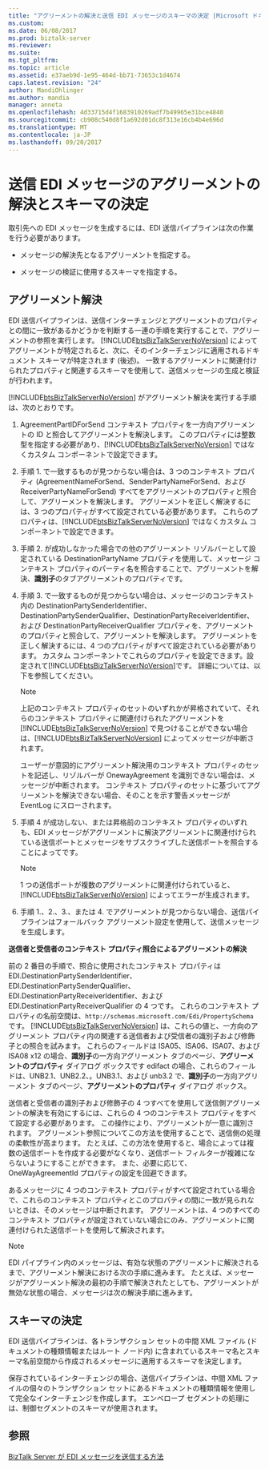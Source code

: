 ```yaml
---
title: "アグリーメントの解決と送信 EDI メッセージのスキーマの決定 |Microsoft ドキュメント"
ms.custom: 
ms.date: 06/08/2017
ms.prod: biztalk-server
ms.reviewer: 
ms.suite: 
ms.tgt_pltfrm: 
ms.topic: article
ms.assetid: e37aeb9d-1e95-464d-bb71-73653c1d4674
caps.latest.revision: "24"
author: MandiOhlinger
ms.author: mandia
manager: anneta
ms.openlocfilehash: 4d33715d4f1683910269adf7b49965e31bce4840
ms.sourcegitcommit: cb908c540d8f1a692d01dc8f313e16cb4b4e696d
ms.translationtype: MT
ms.contentlocale: ja-JP
ms.lasthandoff: 09/20/2017
---
```

# <a name="agreement-resolution-and-schema-determination-for-outgoing-edi-messages"></a>送信 EDI メッセージのアグリーメントの解決とスキーマの決定
取引先への EDI メッセージを生成するには、EDI 送信パイプラインは次の作業を行う必要があります。  
  
-   メッセージの解決先となるアグリーメントを指定する。  
  
-   メッセージの検証に使用するスキーマを指定する。  
  
## <a name="agreement-resolution"></a>アグリーメント解決  
 EDI 送信パイプラインは、送信インターチェンジとアグリーメントのプロパティとの間に一致があるかどうかを判断する一連の手順を実行することで、アグリーメントの参照を実行します。 [!INCLUDE[btsBizTalkServerNoVersion](../includes/btsbiztalkservernoversion-md.md)] によってアグリーメントが特定されると、次に、そのインターチェンジに適用されるドキュメント スキーマが特定されます (後述)。 一致するアグリーメントに関連付けられたプロパティと関連するスキーマを使用して、送信メッセージの生成と検証が行われます。  
  
 [!INCLUDE[btsBizTalkServerNoVersion](../includes/btsbiztalkservernoversion-md.md)] がアグリーメント解決を実行する手順は、次のとおりです。  
  
1.  AgreementPartIDForSend コンテキスト プロパティを一方向アグリーメントの ID と照合してアグリーメントを解決します。 このプロパティには整数型を指定する必要があり、[!INCLUDE[btsBizTalkServerNoVersion](../includes/btsbiztalkservernoversion-md.md)] ではなくカスタム コンポーネントで設定できます。  
  
2.  手順 1. で一致するものが見つからない場合は、3 つのコンテキスト プロパティ (AgreementNameForSend、SenderPartyNameForSend、および ReceiverPartyNameForSend) すべてをアグリーメントのプロパティと照合して、アグリーメントを解決します。 アグリーメントを正しく解決するには、3 つのプロパティがすべて設定されている必要があります。 これらのプロパティは、[!INCLUDE[btsBizTalkServerNoVersion](../includes/btsbiztalkservernoversion-md.md)] ではなくカスタム コンポーネントで設定できます。  
  
3.  手順 2. が成功しなかった場合での他のアグリーメント リゾルバーとして設定されている DestinationPartyName プロパティを使用して、メッセージ コンテキスト プロパティのパーティ名を照合することで、アグリーメントを解決、**識別子**のタブアグリーメントのプロパティです。  
  
4.  手順 3. で一致するものが見つからない場合は、メッセージのコンテキスト内の DestinationPartySenderIdentifier、DestinationPartySenderQualifier、DestinationPartyReceiverIdentifier、および DestinationPartyReceiverQualifier プロパティを、アグリーメントのプロパティと照合して、アグリーメントを解決します。 アグリーメントを正しく解決するには、4 つのプロパティがすべて設定されている必要があります。 カスタム コンポーネントでこれらのプロパティを設定できます。設定されて[!INCLUDE[btsBizTalkServerNoVersion](../includes/btsbiztalkservernoversion-md.md)]です。 詳細については、以下を参照してください。  
  
    > [!NOTE]
    >  上記のコンテキスト プロパティのセットのいずれかが昇格されていて、それらのコンテキスト プロパティに関連付けられたアグリーメントを [!INCLUDE[btsBizTalkServerNoVersion](../includes/btsbiztalkservernoversion-md.md)] で見つけることができない場合は、[!INCLUDE[btsBizTalkServerNoVersion](../includes/btsbiztalkservernoversion-md.md)] によってメッセージが中断されます。  
    >   
    >  ユーザーが意図的にアグリーメント解決用のコンテキスト プロパティのセットを記述し、リゾルバーが OnewayAgreement を識別できない場合は、メッセージが中断されます。 コンテキスト プロパティのセットに基づいてアグリーメントを解決できない場合、そのことを示す警告メッセージが EventLog にスローされます。  
  
5.  手順 4 が成功しない、または昇格前のコンテキスト プロパティのいずれも、EDI メッセージがアグリーメントに解決アグリーメントに関連付けられている送信ポートとメッセージをサブスクライブした送信ポートを照合することによってです。  
  
    > [!NOTE]
    >  1 つの送信ポートが複数のアグリーメントに関連付けられていると、[!INCLUDE[btsBizTalkServerNoVersion](../includes/btsbiztalkservernoversion-md.md)] によってエラーが生成されます。  
  
6.  手順 1.、2.、3.、または 4. でアグリーメントが見つからない場合、送信パイプラインはフォールバック アグリーメント設定を使用して、送信メッセージを生成します。  
  
 **送信者と受信者のコンテキスト プロパティ照合によるアグリーメントの解決**  
  
 前の 2 番目の手順で、照合に使用されたコンテキスト プロパティは EDI.DestinationPartySenderIdentifier、EDI.DestinationPartySenderQualifier、EDI.DestinationPartyReceiverIdentifier、および EDI.DestinationPartyReceiverQualifier の 4 つです。 これらのコンテキスト プロパティの名前空間は、`http://schemas.microsoft.com/Edi/PropertySchema` です。 [!INCLUDE[btsBizTalkServerNoVersion](../includes/btsbiztalkservernoversion-md.md)] は、これらの値と、一方向のアグリーメント プロパティ内の関連する送信者および受信者の識別子および修飾子との照合を試みます。 これらのフィールドは ISA05、ISA06、ISA07、および ISA08 x12 の場合、**識別子**の一方向アグリーメント タブのページ、**アグリーメントのプロパティ** ダイアログ ボックスです edifact の場合、これらのフィールドは、UNB2.1、UNB2.2、。UNB3.1、および unb3.2 で、**識別子**の一方向アグリーメント タブのページ、**アグリーメントのプロパティ** ダイアログ ボックス。  
  
 送信者と受信者の識別子および修飾子の 4 つすべてを使用して送信側アグリーメントの解決を有効にするには、これらの 4 つのコンテキスト プロパティをすべて設定する必要があります。 この操作により、アグリーメントが一意に識別されます。 アグリーメント参照についてこの方法を使用することで、送信側の処理の柔軟性が高まります。 たとえば、この方法を使用すると、場合によっては複数の送信ポートを作成する必要がなくなり、送信ポート フィルターが複雑にならないようにすることができます。 また、必要に応じて、OneWayAgreementId プロパティの設定を回避できます。  
  
 あるメッセージに 4 つのコンテキスト プロパティがすべて設定されている場合で、これらのコンテキスト プロパティとこのプロパティの間に一致が見られないときは、そのメッセージは中断されます。 アグリーメントは、4 つのすべてのコンテキスト プロパティが設定されていない場合にのみ、アグリーメントに関連付けられた送信ポートを使用して解決されます。  
  
> [!NOTE]
>  EDI パイプライン内のメッセージは、有効な状態のアグリーメントに解決されるまで、アグリーメント解決における次の手順に進みます。 たとえば、メッセージがアグリーメント解決の最初の手順で解決されたとしても、アグリーメントが無効な状態の場合、メッセージは次の解決手順に進みます。  
  
## <a name="schema-determination"></a>スキーマの決定  
 EDI 送信パイプラインは、各トランザクション セットの中間 XML ファイル (ドキュメントの種類情報またはルート ノード内) に含まれているスキーマ名とスキーマ名前空間から作成されるメッセージに適用するスキーマを決定します。  
  
 保存されているインターチェンジの場合、送信パイプラインは、中間 XML ファイルの個々のトランザクション セットにあるドキュメントの種類情報を使用して完全なインターチェンジを作成します。 エンベロープ セグメントの処理には、制御セグメントのスキーマが使用されます。  
  
## <a name="see-also"></a>参照  
 [BizTalk Server が EDI メッセージを送信する方法](../core/how-biztalk-server-sends-edi-messages.md)